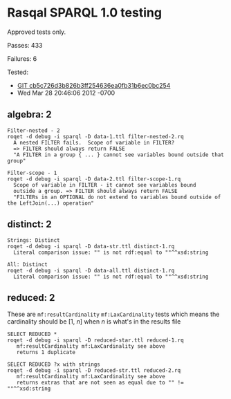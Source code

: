 Rasqal SPARQL 1.0 testing
=========================

Approved tests only.

Passes: 433

Failures: 6

Tested:

* [GIT cb5c726d3b826b3ff254636ea0fb31b6ec0bc254](https://github.com/dajobe/rasqal/commit/cb5c726d3b826b3ff254636ea0fb31b6ec0bc254)
* Wed Mar 28 20:46:06 2012 -0700

algebra: 2
----------
	Filter-nested - 2
	roqet -d debug -i sparql -D data-1.ttl filter-nested-2.rq
	  A nested FILTER fails.  Scope of variable in FILTER?
	  => FILTER should always return FALSE
	  "A FILTER in a group { ... } cannot see variables bound outside that group"

	Filter-scope - 1
	roqet -d debug -i sparql -D data-2.ttl filter-scope-1.rq
	  Scope of variable in FILTER - it cannot see variables bound
	  outside a group. => FILTER should always return FALSE
	  "FILTERs in an OPTIONAL do not extend to variables bound outside of the LeftJoin(...) operation" 
    
distinct: 2
-----------
	Strings: Distinct
	roqet -d debug -i sparql -D data-str.ttl distinct-1.rq
	  Literal comparison issue: "" is not rdf:equal to ""^^xsd:string

	All: Distinct
	roqet -d debug -i sparql -D data-all.ttl distinct-1.rq
	  Literal comparison issue: "" is not rdf:equal to ""^^xsd:string

reduced: 2
----------
These are `mf:resultCardinality` `mf:LaxCardinality` tests which means
the cardinality should be [1, _n_] when _n_ is what's in the results file

	SELECT REDUCED *
	roqet -d debug -i sparql -D reduced-star.ttl reduced-1.rq
	   mf:resultCardinality mf:LaxCardinality see above
	   returns 1 duplicate

	SELECT REDUCED ?x with strings
	roqet -d debug -i sparql -D reduced-str.ttl reduced-2.rq
	   mf:resultCardinality mf:LaxCardinality see above
	   returns extras that are not seen as equal due to "" != ""^^xsd:string


